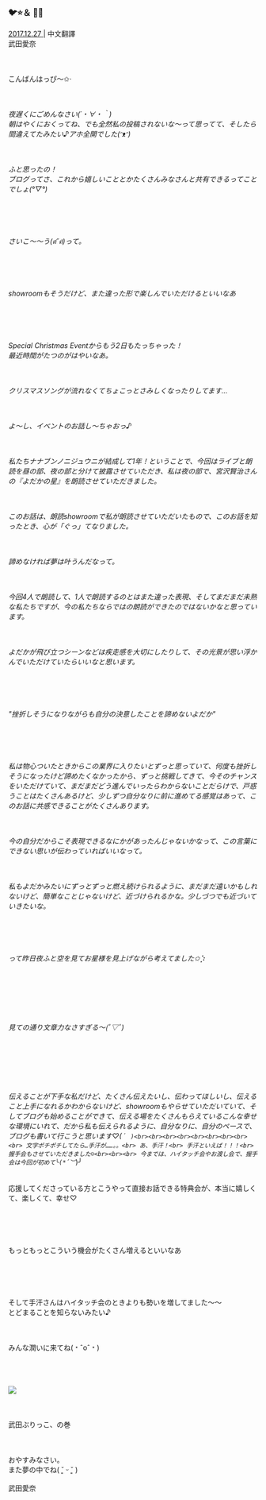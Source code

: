 ### 🐦⭐️＆ 👐🏻
<a target="_blank" rel="noreferrer noopener" href="http://blog.nanabunnonijyuuni.com/s/n227/diary/detail/65?ima=3050&cd=blog">2017.12.27 </a>| 中文翻譯<a target="_blank" rel="noreferrer noopener" href=""></a><br>
武田愛奈<br><br><br><br>
こんばんはっぴ〜✩︎‧*<br><br><br><br>
夜遅くにごめんなさい(´・∀・｀)<br>
朝はやくにおくってね、でも全然私の投稿されないな〜って思ってて、そしたら間違えてたみたい♪アホ全開でした(ᵔᴥᵔ)<br><br><br><br>
ふと思ったの！<br>
ブログってさ、これから嬉しいこととかたくさんみなさんと共有できるってことでしょ(°▽°)<br><br><br><br><br><br>
さいこ〜〜う(*ฅ́˘ฅ̀*)って。<br><br><br><br><br><br>
showroomもそうだけど、また違った形で楽しんでいただけるといいなあ<br><br><br><br><br><br>
Special Christmas Eventからもう2日もたっちゃった！<br>
最近時間がたつのがはやいなあ。<br><br><br><br>
クリスマスソングが流れなくてちょこっとさみしくなったりしてます…<br><br><br><br>
よ〜し、イベントのお話し〜ちゃおっ♪<br><br><br><br>
私たちナナブンノニジュウニが結成して1年！ということで、今回はライブと朗読を昼の部、夜の部と分けて披露させていただき、私は夜の部で、宮沢賢治さんの『よだかの星』を朗読させていただきました。<br><br><br><br>
このお話は、朗読showroomで私が朗読させていただいたもので、このお話を知ったとき、心が「ぐっ」てなりました。<br><br><br><br>
諦めなければ夢は叶うんだなって。<br><br><br><br>
今回4人で朗読して、1人で朗読するのとはまた違った表現、そしてまだまだ未熟な私たちですが、今の私たちならではの朗読ができたのではないかなと思っています。<br><br><br><br>
よだかが飛び立つシーンなどは疾走感を大切にしたりして、その光景が思い浮かんでいただけていたらいいなと思います。<br><br><br><br><br><br>
"挫折しそうになりながらも自分の決意したことを諦めないよだか"<br><br><br><br><br><br>
私は物心ついたときからこの業界に入りたいとずっと思っていて、何度も挫折しそうになったけど諦めたくなかったから、ずっと挑戦してきて、今そのチャンスをいただけていて、まだまだどう進んでいったらわからないことだらけで、戸惑うことはたくさんあるけど、少しずつ自分なりに前に進めてる感覚はあって、このお話に共感できることがたくさんあります。<br><br><br><br>
今の自分だからこそ表現できるなにかがあったんじゃないかなって、この言葉にできない思いが伝わっていればいいなって。<br><br><br><br>
私もよだかみたいにずっとずっと燃え続けられるように、まだまだ遠いかもしれないけど、簡単なことじゃないけど、近づけられるかな。少しづつでも近づいていきたいな。<br><br><br><br><br><br>
って昨日夜ふと空を見てお星様を見上げながら考えてました✩︎⡱<br><br><br><br><br><br><br><br>
見ての通り文章力なさすぎる〜(*ﾟ▽ﾟ*)<br><br><br><br><br><br><br><br>
伝えることが下手な私だけど、たくさん伝えたいし、伝わってほしいし、伝えること上手になれるかわからないけど、showroomもやらせていただいていて、そしてブログも始めることができて、伝える場をたくさんもらえているこんな幸せな環境にいれて、だから私も伝えられるように、自分なりに、自分のペースで、ブログも書いて行こうと思います♡︎( ´ ` )<br><br><br><br><br><br><br><br><br>
文字ポチポチしてたら…手汗が……。。<br>
あ、手汗！<br>
手汗といえば！！！<br>
握手会もさせていただきました☺︎<br><br><br>
今までは、ハイタッチ会やお渡し会で、握手会は今回が初めて╰(*´︶`*)╯<br><br><br>
応援してくださっている方とこうやって直接お話できる特典会が、本当に嬉しくて、楽しくて、幸せ♡<br><br><br><br><br><br>
もっともっとこういう機会がたくさん増えるといいなあ<br><br><br><br><br><br>
そして手汗さんはハイタッチ会のときよりも勢いを増してました〜〜<br>
とどまることを知らないみたい♪<br><br><br><br>
みんな潤いに来てね(﹡ˆoˆ﹡)<br><br><br><br><br>
<img src="../../../../../Album/Backup/Blog/Aina/Dec2017/20171227_Blog_Aina_1.jpg"><br><br><br><br>
武田ぶりっこ、の巻<br><br><br><br>
おやすみなさい。<br>
また夢の中でね( ˘͈ ᵕ ˘͈ )<br><br>
武田愛奈